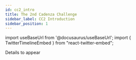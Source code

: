 ```yaml
---
id: cc2_intro
title: The 2nd Cadenza Challenge
sidebar_label: CC2 Introduction
sidebar_position: 1
---
```

import useBaseUrl from '@docusaurus/useBaseUrl';
import { TwitterTimelineEmbed } from "react-twitter-embed";


Details to appear
